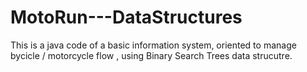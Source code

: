 # MotoRun---DataStructures
This is a java code of a basic information system, oriented to manage bycicle / motorcycle flow , using Binary Search Trees data strucutre.
